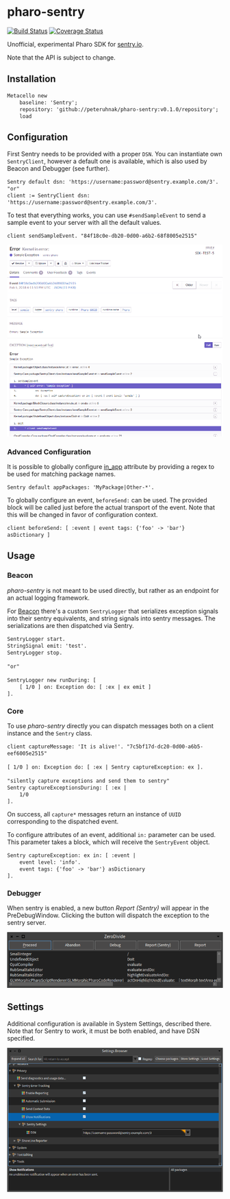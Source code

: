 # pharo-sentry
[![Build Status][travis-badge]][travis] [![Coverage Status][coveralls-badge]][coveralls]

Unofficial, experimental Pharo SDK for [sentry.io](https://docs.sentry.io/clientdev/).

Note that the API is subject to change.

## Installation

```smalltalk
Metacello new
	baseline: 'Sentry';
	repository: 'github://peteruhnak/pharo-sentry:v0.1.0/repository';
	load
```

## Configuration

First Sentry needs to be provided with a proper `DSN`. You can instantiate own `SentryClient`, however a default one is available, which is also used by Beacon and Debugger (see further).

```smalltalk
Sentry default dsn: 'https://username:password@sentry.example.com/3'.
"or"
client := SentryClient dsn: 'https://username:password@sentry.example.com/3'.
```

To test that everything works, you can use `#sendSampleEvent` to send a sample event to your server with all the default values.

```smalltalk
client sendSampleEvent. "84f18c0e-db20-0d00-a6b2-68f8005e2515"
```

![](figures/sentry-sample.png)

### Advanced Configuration

It is possible to globally configure [in_app](https://docs.sentry.io/clientdev/interfaces/stacktrace/) attribute by providing a regex to be used for matching package names.

```smalltalk
Sentry default appPackages: 'MyPackage|Other-*'.
```

To globally configure an event, `beforeSend:` can be used. The provided block will be called just before the actual transport of the event. Note that this will be changed in favor of configuration context.

```smalltalk
client beforeSend: [ :event | event tags: {'foo' -> 'bar'} asDictionary ]
```

## Usage

### Beacon

*pharo-sentry* is not meant to be used directly, but rather as an endpoint for an actual logging framework.

For [Beacon](https://github.com/pharo-project/pharo-beacon) there's a custom `SentryLogger` that serializes exception signals into their sentry equivalents, and string signals into sentry messages. The serializations are then dispatched via Sentry.

```smalltalk
SentryLogger start.
StringSignal emit: 'test'.
SentryLogger stop.

"or"

SentryLogger new runDuring: [
	[ 1/0 ] on: Exception do: [ :ex | ex emit ]
].
```

### Core

To use *pharo-sentry* directly you can dispatch messages both on a client instance and the `Sentry` class.

```smalltalk
client captureMessage: 'It is alive!'. "7c5bf17d-dc20-0d00-a6b5-eef6005e2515"

[ 1/0 ] on: Exception do: [ :ex | Sentry captureException: ex ].

"silently capture exceptions and send them to sentry"
Sentry captureExceptionsDuring: [ :ex |
	1/0
].
```

On success, all `capture*` messages return an instance of `UUID` corresponding to the dispatched event.

To configure attributes of an event, additional `in:` parameter can be used. This parameter takes a block, which will receive the `SentryEvent` object.

```smalltalk
Sentry captureException: ex in: [ :event |
	event level: 'info'.
	event tags: {'foo' -> 'bar'} asDictionary
].
```

### Debugger

When sentry is enabled, a new button *Report (Sentry)* will appear in the PreDebugWindow. Clicking the button will dispatch the exception to the sentry server.

![](figures/sentry-debugger.png)

## Settings

Additional configuration is available in System Settings, described there. Note that for Sentry to work, it must be both enabled, and have DSN specified.

![](figures/sentry-settings.png)




[travis-badge]: https://travis-ci.org/peteruhnak/pharo-sentry.svg?branch=master
[travis]: https://travis-ci.org/peteruhnak/pharo-sentry
[coveralls-badge]: https://coveralls.io/repos/github/peteruhnak/pharo-sentry/badge.svg?branch=master
[coveralls]: https://coveralls.io/github/peteruhnak/pharo-sentry?branch=master

